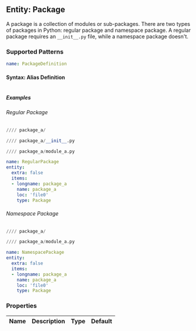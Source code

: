 ## Entity: Package
A package is a collection of modules or sub-packages. There are two types of packages in Python: regular package and namespace package.  A regular package requires an `__init__.py` file, while a namespace package doesn't.

### Supported Patterns
```yaml
name: PackageDefinition
```

#### Syntax: Alias Definition
```text
```
##### Examples
###### Regular Package
```python
//// package_a/
```

```python
//// package_a/__init__.py
```

```python
//// package_a/module_a.py
```

```yaml
name: RegularPackage
entity: 
  extra: false
  items:
  - longname: package_a
    name: package_a
    loc: 'file0'
    type: Package
```


###### Namespace Package
```python
//// package_a/
```

```python
//// package_a/module_a.py
```
```yaml
name: NamespacePackage
entity: 
  extra: false
  items:
  - longname: package_a
    name: package_a
    loc: 'file0'
    type: Package
```

### Properties

| Name | Description | Type | Default |
|---|---|:---:|:---:|

